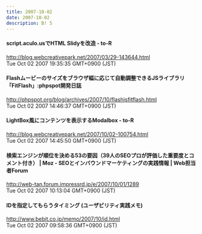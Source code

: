 ```yaml
---
title: 2007-10-02
date: 2007-10-02
description: B! 5
---
```


#### script.aculo.usでHTML Slidyを改造 - to-R
http://blog.webcreativepark.net/2007/03/29-143644.html<br>
Tue Oct 02 2007 19:35:35 GMT+0900 (JST)<br>


#### Flashムービーのサイズをブラウザ幅に応じて自動調整できるJSライブラリ「FitFlash」:phpspot開発日誌
http://phpspot.org/blog/archives/2007/10/flashjsfitflash.html<br>
Tue Oct 02 2007 14:46:37 GMT+0900 (JST)<br>


#### LightBox風にコンテンツを表示するModalbox - to-R
http://blog.webcreativepark.net/2007/10/02-100754.html<br>
Tue Oct 02 2007 14:45:50 GMT+0900 (JST)<br>


#### 検索エンジンが順位を決める53の要因（39人のSEOプロが評価した重要度とコメント付き） | Moz - SEOとインバウンドマーケティングの実践情報 | Web担当者Forum
http://web-tan.forum.impressrd.jp/e/2007/10/01/1289<br>
Tue Oct 02 2007 10:13:04 GMT+0900 (JST)<br>


#### IDを指定してもらうタイミング (ユーザビリティ実践メモ)
http://www.bebit.co.jp/memo/2007/10/id.html<br>
Tue Oct 02 2007 09:58:36 GMT+0900 (JST)<br>


